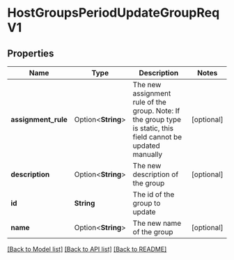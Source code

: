 # HostGroupsPeriodUpdateGroupReqV1

## Properties

Name | Type | Description | Notes
------------ | ------------- | ------------- | -------------
**assignment_rule** | Option<**String**> | The new assignment rule of the group. Note: If the group type is static, this field cannot be updated manually | [optional]
**description** | Option<**String**> | The new description of the group | [optional]
**id** | **String** | The id of the group to update |
**name** | Option<**String**> | The new name of the group | [optional]

[[Back to Model list]](./README.md#documentation-for-models) [[Back to API list]](./README.md#documentation-for-api-endpoints) [[Back to README]](../README.md)
